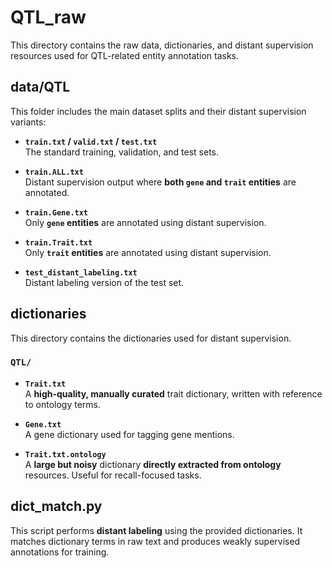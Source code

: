 # QTL_raw

This directory contains the raw data, dictionaries, and distant supervision resources used for QTL-related entity annotation tasks.

## data/QTL

This folder includes the main dataset splits and their distant supervision variants:

- **`train.txt` / `valid.txt` / `test.txt`**  
  The standard training, validation, and test sets.

- **`train.ALL.txt`**  
  Distant supervision output where **both `gene` and `trait` entities** are annotated.

- **`train.Gene.txt`**  
  Only **`gene` entities** are annotated using distant supervision.

- **`train.Trait.txt`**  
  Only **`trait` entities** are annotated using distant supervision.

- **`test_distant_labeling.txt`**  
  Distant labeling version of the test set.

## dictionaries

This directory contains the dictionaries used for distant supervision.

### `QTL/`

- **`Trait.txt`**  
  A **high-quality, manually curated** trait dictionary, written with reference to ontology terms.

- **`Gene.txt`**  
  A gene dictionary used for tagging gene mentions.

- **`Trait.txt.ontology`**  
  A **large but noisy** dictionary **directly extracted from ontology** resources. Useful for recall-focused tasks.

## dict_match.py

This script performs **distant labeling** using the provided dictionaries. It matches dictionary terms in raw text and produces weakly supervised annotations for training.
